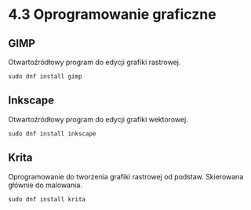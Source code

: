 # 4.3 Oprogramowanie graficzne

## GIMP
Otwartoźródłowy program do edycji grafiki rastrowej.
```
sudo dnf install gimp
```
## Inkscape
Otwartoźródłowy program do edycji grafiki wektorowej.
```
sudo dnf install inkscape
```
## Krita
Oprogramowanie do tworzenia grafiki rastrowej od podstaw. Skierowana głównie do malowania.
```
sudo dnf install krita
```